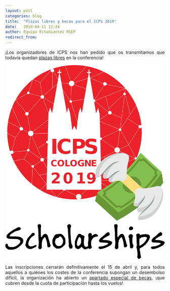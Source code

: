 ```yaml
---
layout: post
categories: blog
title:  "Plazas libres y becas para el ICPS 2019"
date:   2019-04-11 12:34
author: Equipo Estudiantes RSEF
redirect_from:
---
```


<p style="text-align: justify">
  ¡Los organizadores de ICPS nos han pedido que os transmitamos que todavía quedan <a href="https://icps.cologne/">plazas libres</a> en la conferencia!
</p>

<p style="text-align: center">
  <img src="/img/blog/2019-04-11-icps-scholarships/icps-scholarships-2019.png"></img>
</p>

<p style="text-align: justify">
  Las inscripciones cerrarán definitivamente el 15 de abril y, para todos aquellos a quiénes los costes de la conferencia supongan un desembolso difícil, la organización ha abierto un <a href="https://icps.cologne/registration/#Grants">apartado especial de becas</a>, ¡que cubren desde la cuota de participación hasta los vuelos!
</p>

